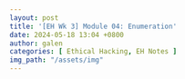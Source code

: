```yaml
---
layout: post
title: '[EH Wk 3] Module 04: Enumeration'
date: 2024-05-18 13:04 +0800
author: galen
categories: [ Ethical Hacking, EH Notes ]
img_path: "/assets/img"
---
```

